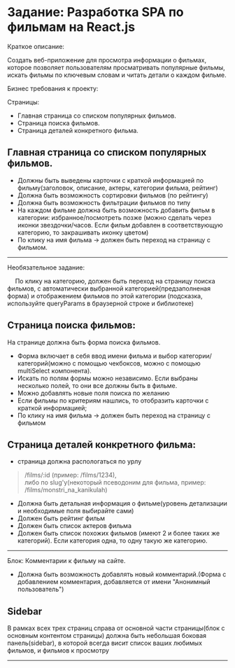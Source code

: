 # Задание: Разработка SPA по фильмам на React.js
Краткое описание:

 Создать веб-приложение для просмотра информации о фильмах, которое позволяет пользователям просматривать популярные фильмы, искать фильмы по ключевым словам и читать детали о каждом фильме.

Бизнес требования к проекту:

Страницы:  
* Главная страница со списком популярных фильмов.
* Страница поиска фильмов.
* Страница деталей конкретного фильма.

## Главная страница со списком популярных фильмов.
* Должны быть выведены карточки с краткой информацией по фильму(заголовок, описание, актеры, категории фильма, рейтинг)
* Должна быть возможность сортировки фильмов (по рейтингу)
* Должна быть возможность фильтрации фильмов по типу
* На каждом фильме должна быть возможность добавить фильм в категории: 
избранное/посмотреть позже (можно сделать через иконки 
звездочки/часов. Если фильм добавлен в соответствующую категорию, то закрашивать иконку цветом)
* По клику на имя фильма -> должен быть переход на страницу с фильмом.
<hr>
Необязательное задание:

&ensp;&ensp; По клику на категорию, должен быть переход на страницу поиска фильмов, с автоматически выбранной категорией(предзаполненая форма) и отображением фильмов по этой категории (подсказка, используйте queryParams в браузерной строке и библиотеке)

## Страница поиска фильмов: 
На странице должна быть форма поиска фильмов.

* Форма включает в себя ввод имени фильма и выбор категории/категорий(можно с помощью чекбоксов, можно с помощью multiSelect компонента). 
* Искать по полям формы можно независимо. Если выбраны несколько полей, то они все должны быть в фильме.
* Можно добавлять новые поля поиска по желанию
* Если фильмы по критериям нашлись, то отобразить карточки с краткой информацией;
* По клику на имя фильма -> должен быть переход на страницу с фильмом

## Страница деталей конкретного фильма:
* страница должна распологаться по урлу 
>/films/:id (пример: /films/1234), <br> либо по slug'у(некоторый псеводоним для фильма, пример: /films/monstri_na_kanikulah)
* Должна быть детальная информация о фильме(уровень детализации и необходимые поля выбирайте сами)
* Должен быть рейтинг фильм
* Должен быть список актеров фильма
* Должен быть список похожих фильмов (имеют 2 и более таких же категорий). Если категория одна, то одну такую же категорию.
<hr>

Блок: Комментарии к фильму на сайте.
* Должна быть возможность добавлять новый комментарий.(Форма с добавлением комментария, добавляется от имени "Анонимный пользователь")

## Sidebar
В рамках всех трех страниц справа от основной части страницы(блок с основным контентом страницы) должна быть небольшая боковая панель(sidebar), в которой всегда висит список ваших любимых фильмов, и фильмов к просмотру
<hr>